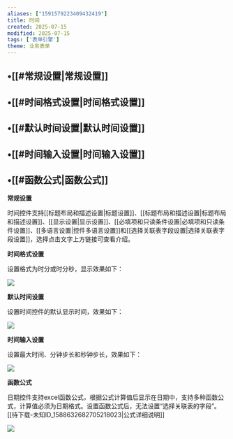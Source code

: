 ```yaml
---
aliases: ["1591579223409432419"]
title: 时间
created: 2025-07-15
modified: 2025-07-15
tags: ['表单引擎']
theme: 业务表单
---
```


## •[[#常规设置|常规设置]]

## •[[#时间格式设置|时间格式设置]]

## •[[#默认时间设置|默认时间设置]]

## •[[#时间输入设置|时间输入设置]]

## •[[#函数公式|函数公式]]

**常规设置**

时间控件支持[[标题布局和描述设置|标题设置]]、[[标题布局和描述设置|标题布局和描述设置]]、[[显示设置|显示设置]]、[[必填项和只读条件设置|必填项和只读条件设置]]、[[多语言设置|控件多语言设置]]和[[选择关联表字段设置|选择关联表字段设置]]，选择点击文字上方链接可查看介绍。

**时间格式设置**

设置格式为时分或时分秒，显示效果如下：

**![](7a78fa8a699d6376b2da527bbca03757.jpg)**

**默认时间设置**

设置时间控件的默认显示时间，效果如下：

![](8115477488d38743f5f815816ae4de19.jpg)

**时间输入设置**

设置最大时间、分钟步长和秒钟步长，效果如下：

![](43ae95063540cc78268d5532c597375f.jpg)

**函数公式**

日期控件支持excel函数公式，根据公式计算值后显示在日期中，支持多种函数公式，计算值必须为日期格式。设置函数公式后，无法设置“选择关联表的字段”。[[待下载-未知ID_1588632682705218023|公式详细说明]]

![](2fbae899e41a54797bb93c6468f4a87b.jpg)
